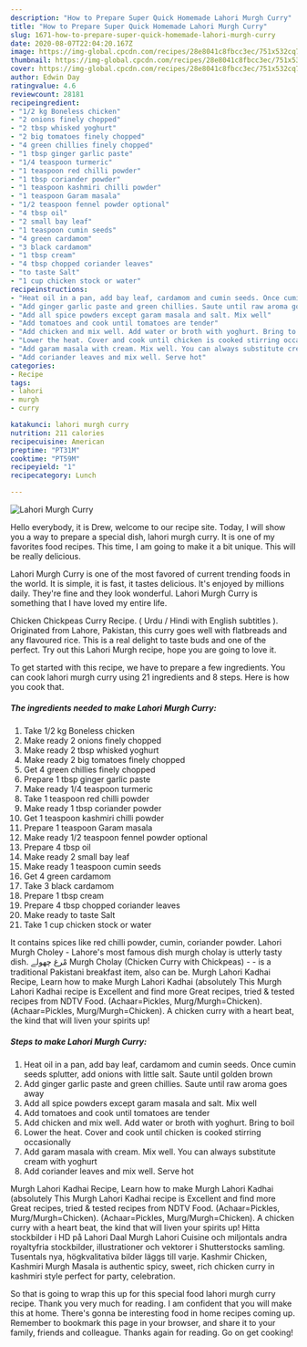 ```yaml
---
description: "How to Prepare Super Quick Homemade Lahori Murgh Curry"
title: "How to Prepare Super Quick Homemade Lahori Murgh Curry"
slug: 1671-how-to-prepare-super-quick-homemade-lahori-murgh-curry
date: 2020-08-07T22:04:20.167Z
image: https://img-global.cpcdn.com/recipes/28e8041c8fbcc3ec/751x532cq70/lahori-murgh-curry-recipe-main-photo.jpg
thumbnail: https://img-global.cpcdn.com/recipes/28e8041c8fbcc3ec/751x532cq70/lahori-murgh-curry-recipe-main-photo.jpg
cover: https://img-global.cpcdn.com/recipes/28e8041c8fbcc3ec/751x532cq70/lahori-murgh-curry-recipe-main-photo.jpg
author: Edwin Day
ratingvalue: 4.6
reviewcount: 28181
recipeingredient:
- "1/2 kg Boneless chicken"
- "2 onions finely chopped"
- "2 tbsp whisked yoghurt"
- "2 big tomatoes finely chopped"
- "4 green chillies finely chopped"
- "1 tbsp ginger garlic paste"
- "1/4 teaspoon turmeric"
- "1 teaspoon red chilli powder"
- "1 tbsp coriander powder"
- "1 teaspoon kashmiri chilli powder"
- "1 teaspoon Garam masala"
- "1/2 teaspoon fennel powder optional"
- "4 tbsp oil"
- "2 small bay leaf"
- "1 teaspoon cumin seeds"
- "4 green cardamom"
- "3 black cardamom"
- "1 tbsp cream"
- "4 tbsp chopped coriander leaves"
- "to taste Salt"
- "1 cup chicken stock or water"
recipeinstructions:
- "Heat oil in a pan, add bay leaf, cardamom and cumin seeds. Once cumin seeds splutter, add onions with little salt. Saute until golden brown"
- "Add ginger garlic paste and green chillies. Saute until raw aroma goes away"
- "Add all spice powders except garam masala and salt. Mix well"
- "Add tomatoes and cook until tomatoes are tender"
- "Add chicken and mix well. Add water or broth with yoghurt. Bring to boil"
- "Lower the heat. Cover and cook until chicken is cooked stirring occasionally"
- "Add garam masala with cream. Mix well. You can always substitute cream with yoghurt"
- "Add coriander leaves and mix well. Serve hot"
categories:
- Recipe
tags:
- lahori
- murgh
- curry

katakunci: lahori murgh curry 
nutrition: 211 calories
recipecuisine: American
preptime: "PT31M"
cooktime: "PT59M"
recipeyield: "1"
recipecategory: Lunch

---
```



![Lahori Murgh Curry](https://img-global.cpcdn.com/recipes/28e8041c8fbcc3ec/751x532cq70/lahori-murgh-curry-recipe-main-photo.jpg)

Hello everybody, it is Drew, welcome to our recipe site. Today, I will show you a way to prepare a special dish, lahori murgh curry. It is one of my favorites food recipes. This time, I am going to make it a bit unique. This will be really delicious.

Lahori Murgh Curry is one of the most favored of current trending foods in the world. It is simple, it is fast, it tastes delicious. It's enjoyed by millions daily. They're fine and they look wonderful. Lahori Murgh Curry is something that I have loved my entire life.

Chicken Chickpeas Curry Recipe. ( Urdu / Hindi with English subtitles ). Originated from Lahore, Pakistan, this curry goes well with flatbreads and any flavoured rice. This is a real delight to taste buds and one of the perfect. Try out this Lahori Murgh recipe, hope you are going to love it.


To get started with this recipe, we have to prepare a few ingredients. You can cook lahori murgh curry using 21 ingredients and 8 steps. Here is how you cook that.

<!--inarticleads1-->

##### The ingredients needed to make Lahori Murgh Curry:

1. Take 1/2 kg Boneless chicken
1. Make ready 2 onions finely chopped
1. Make ready 2 tbsp whisked yoghurt
1. Make ready 2 big tomatoes finely chopped
1. Get 4 green chillies finely chopped
1. Prepare 1 tbsp ginger garlic paste
1. Make ready 1/4 teaspoon turmeric
1. Take 1 teaspoon red chilli powder
1. Make ready 1 tbsp coriander powder
1. Get 1 teaspoon kashmiri chilli powder
1. Prepare 1 teaspoon Garam masala
1. Make ready 1/2 teaspoon fennel powder optional
1. Prepare 4 tbsp oil
1. Make ready 2 small bay leaf
1. Make ready 1 teaspoon cumin seeds
1. Get 4 green cardamom
1. Take 3 black cardamom
1. Prepare 1 tbsp cream
1. Prepare 4 tbsp chopped coriander leaves
1. Make ready to taste Salt
1. Take 1 cup chicken stock or water


It contains spices like red chilli powder, cumin, coriander powder. Lahori Murgh Choley - Lahore&#39;s most famous dish murgh cholay is utterly tasty dish. مْرغ چھولے Murgh Cholay (Chicken Curry with Chickpeas) - - is a traditional Pakistani breakfast item, also can be. Murgh Lahori Kadhai Recipe, Learn how to make Murgh Lahori Kadhai (absolutely This Murgh Lahori Kadhai recipe is Excellent and find more Great recipes, tried &amp; tested recipes from NDTV Food. (Achaar=Pickles, Murg/Murgh=Chicken). (Achaar=Pickles, Murg/Murgh=Chicken). A chicken curry with a heart beat, the kind that will liven your spirits up! 

<!--inarticleads2-->

##### Steps to make Lahori Murgh Curry:

1. Heat oil in a pan, add bay leaf, cardamom and cumin seeds. Once cumin seeds splutter, add onions with little salt. Saute until golden brown
1. Add ginger garlic paste and green chillies. Saute until raw aroma goes away
1. Add all spice powders except garam masala and salt. Mix well
1. Add tomatoes and cook until tomatoes are tender
1. Add chicken and mix well. Add water or broth with yoghurt. Bring to boil
1. Lower the heat. Cover and cook until chicken is cooked stirring occasionally
1. Add garam masala with cream. Mix well. You can always substitute cream with yoghurt
1. Add coriander leaves and mix well. Serve hot


Murgh Lahori Kadhai Recipe, Learn how to make Murgh Lahori Kadhai (absolutely This Murgh Lahori Kadhai recipe is Excellent and find more Great recipes, tried &amp; tested recipes from NDTV Food. (Achaar=Pickles, Murg/Murgh=Chicken). (Achaar=Pickles, Murg/Murgh=Chicken). A chicken curry with a heart beat, the kind that will liven your spirits up! Hitta stockbilder i HD på Lahori Daal Murgh Lahori Cuisine och miljontals andra royaltyfria stockbilder, illustrationer och vektorer i Shutterstocks samling. Tusentals nya, högkvalitativa bilder läggs till varje. Kashmir Chicken, Kashmiri Murgh Masala is authentic spicy, sweet, rich chicken curry in kashmiri style perfect for party, celebration. 

So that is going to wrap this up for this special food lahori murgh curry recipe. Thank you very much for reading. I am confident that you will make this at home. There's gonna be interesting food in home recipes coming up. Remember to bookmark this page in your browser, and share it to your family, friends and colleague. Thanks again for reading. Go on get cooking!
